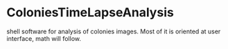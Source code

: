 # ColoniesTimeLapseAnalysis
shell software for analysis of colonies images. Most of it is oriented at user interface, math will follow.
